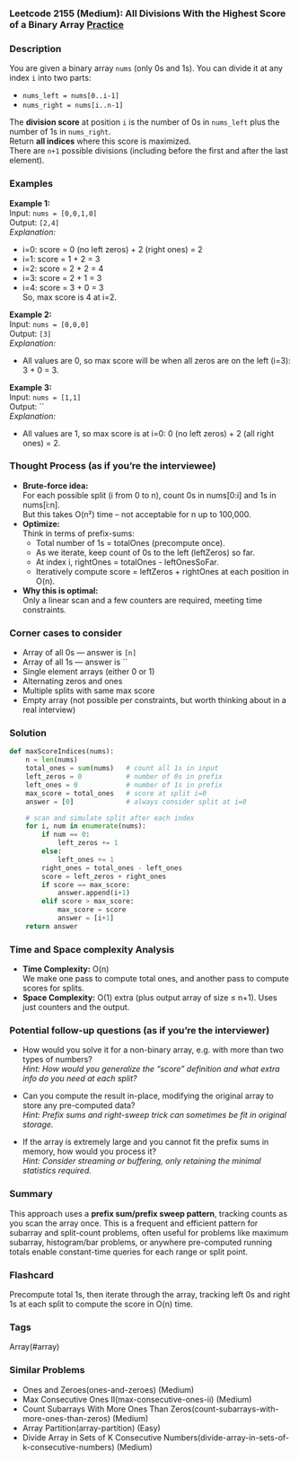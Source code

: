 ### Leetcode 2155 (Medium): All Divisions With the Highest Score of a Binary Array [Practice](https://leetcode.com/problems/all-divisions-with-the-highest-score-of-a-binary-array)

### Description  
You are given a binary array `nums` (only 0s and 1s). You can divide it at any index `i` into two parts:  
- `nums_left = nums[0..i-1]`
- `nums_right = nums[i..n-1]`  

The **division score** at position `i` is the number of 0s in `nums_left` plus the number of 1s in `nums_right`.  
Return **all indices** where this score is maximized.  
There are `n+1` possible divisions (including before the first and after the last element).

### Examples  

**Example 1:**  
Input: `nums = [0,0,1,0]`  
Output: `[2,4]`  
*Explanation:*
- i=0: score = 0 (no left zeros) + 2 (right ones) = 2  
- i=1: score = 1 + 2 = 3  
- i=2: score = 2 + 2 = 4  
- i=3: score = 2 + 1 = 3  
- i=4: score = 3 + 0 = 3  
So, max score is 4 at i=2.

**Example 2:**  
Input: `nums = [0,0,0]`  
Output: `[3]`  
*Explanation:*
- All values are 0, so max score will be when all zeros are on the left (i=3): 3 + 0 = 3.

**Example 3:**  
Input: `nums = [1,1]`  
Output: ``  
*Explanation:*
- All values are 1, so max score is at i=0: 0 (no left zeros) + 2 (all right ones) = 2.

### Thought Process (as if you’re the interviewee)  
- **Brute-force idea:**  
  For each possible split (i from 0 to n), count 0s in nums[0:i] and 1s in nums[i:n].  
  But this takes O(n²) time – not acceptable for n up to 100,000.
- **Optimize:**  
  Think in terms of prefix-sums:
  - Total number of 1s = totalOnes (precompute once).
  - As we iterate, keep count of 0s to the left (leftZeros) so far.
  - At index i, rightOnes = totalOnes - leftOnesSoFar.
  - Iteratively compute score = leftZeros + rightOnes at each position in O(n).
- **Why this is optimal:**  
  Only a linear scan and a few counters are required, meeting time constraints.

### Corner cases to consider  
- Array of all 0s — answer is `[n]`  
- Array of all 1s — answer is ``  
- Single element arrays (either 0 or 1)  
- Alternating zeros and ones  
- Multiple splits with same max score  
- Empty array (not possible per constraints, but worth thinking about in a real interview)

### Solution

```python
def maxScoreIndices(nums):
    n = len(nums)
    total_ones = sum(nums)   # count all 1s in input
    left_zeros = 0           # number of 0s in prefix
    left_ones = 0            # number of 1s in prefix
    max_score = total_ones   # score at split i=0
    answer = [0]             # always consider split at i=0

    # scan and simulate split after each index
    for i, num in enumerate(nums):
        if num == 0:
            left_zeros += 1
        else:
            left_ones += 1
        right_ones = total_ones - left_ones
        score = left_zeros + right_ones
        if score == max_score:
            answer.append(i+1)
        elif score > max_score:
            max_score = score
            answer = [i+1]
    return answer
```

### Time and Space complexity Analysis  

- **Time Complexity:** O(n)  
  We make one pass to compute total ones, and another pass to compute scores for splits.
- **Space Complexity:** O(1) extra (plus output array of size ≤ n+1). Uses just counters and the output.

### Potential follow-up questions (as if you’re the interviewer)  

- How would you solve it for a non-binary array, e.g. with more than two types of numbers?  
  *Hint: How would you generalize the “score” definition and what extra info do you need at each split?*

- Can you compute the result in-place, modifying the original array to store any pre-computed data?  
  *Hint: Prefix sums and right-sweep trick can sometimes be fit in original storage.*

- If the array is extremely large and you cannot fit the prefix sums in memory, how would you process it?  
  *Hint: Consider streaming or buffering, only retaining the minimal statistics required.*

### Summary
This approach uses a **prefix sum/prefix sweep pattern**, tracking counts as you scan the array once. This is a frequent and efficient pattern for subarray and split-count problems, often useful for problems like maximum subarray, histogram/bar problems, or anywhere pre-computed running totals enable constant-time queries for each range or split point.


### Flashcard
Precompute total 1s, then iterate through the array, tracking left 0s and right 1s at each split to compute the score in O(n) time.

### Tags
Array(#array)

### Similar Problems
- Ones and Zeroes(ones-and-zeroes) (Medium)
- Max Consecutive Ones II(max-consecutive-ones-ii) (Medium)
- Count Subarrays With More Ones Than Zeros(count-subarrays-with-more-ones-than-zeros) (Medium)
- Array Partition(array-partition) (Easy)
- Divide Array in Sets of K Consecutive Numbers(divide-array-in-sets-of-k-consecutive-numbers) (Medium)